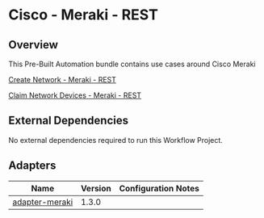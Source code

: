 # Cisco - Meraki - REST

## Overview

This Pre-Built Automation bundle contains use cases around Cisco Meraki


<a href='https://gitlab.com/itentialopensource/pre-built-automations/staging/cisco-meraki-rest/-/blob/master/documentation/Create Network - Meraki - REST.md' target='_blank'>Create Network - Meraki - REST</a>

<a href='https://gitlab.com/itentialopensource/pre-built-automations/staging/cisco-meraki-rest/-/blob/master/documentation/Claim Network Devices - Meraki - REST.md' target='_blank'>Claim Network Devices - Meraki - REST</a>



## External Dependencies

No external dependencies required to run this Workflow Project.

## Adapters

<table>
  <thead>
    <tr>
      <th>Name</th>
      <th>Version</th>
      <th>Configuration Notes</th>
    </tr>
  </thead>
  <tbody>
    <tr>
      <td><a href="https://gitlab.com/itentialopensource/adapters/sd-wan/adapter-meraki">adapter-meraki</a></td>
      <td>1.3.0</td>
      <td></td>
    </tr>
  </tbody>
</table>